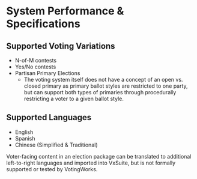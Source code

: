 # System Performance & Specifications

## Supported Voting Variations

* N-of-M contests
* Yes/No contests
* Partisan Primary Elections
  * The voting system itself does not have a concept of an open vs. closed primary as primary ballot styles are restricted to one party, but can support both types of primaries through procedurally restricting a voter to a given ballot style.

## Supported Languages

* English
* Spanish
* Chinese (Simplified & Traditional)

Voter-facing content in an election package can be translated to additional left-to-right languages and imported into VxSuite, but is not formally supported or tested by VotingWorks.

##

##










